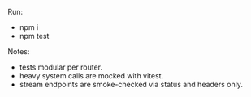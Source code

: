 Run:

* npm i
* npm test

Notes:

* tests modular per router.
* heavy system calls are mocked with vitest.
* stream endpoints are smoke-checked via status and headers only.